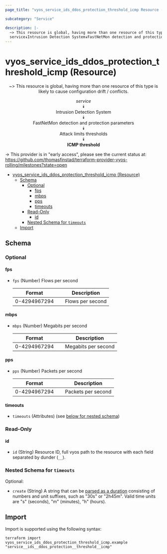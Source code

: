 ```yaml
---
page_title: "vyos_service_ids_ddos_protection_threshold_icmp Resource - vyos"

subcategory: "Service"

description: |-
  ~> This resource is global, having more than one resource of this type is likely to cause configuration drift / conflicts.
  service⯯Intrusion Detection System⯯FastNetMon detection and protection parameters⯯Attack limits thresholds⯯ICMP threshold
---
```


# vyos_service_ids_ddos_protection_threshold_icmp (Resource)
<center>

~> This resource is global, having more than one resource of this type is likely to cause configuration drift / conflicts.

*service*  
⯯  
Intrusion Detection System  
⯯  
FastNetMon detection and protection parameters  
⯯  
Attack limits thresholds  
⯯  
**ICMP threshold**


</center>

-> This provider is in "early access", please see the current status at: https://github.com/thomasfinstad/terraform-provider-vyos-rolling/milestones?state=open

<!--TOC-->

- [vyos_service_ids_ddos_protection_threshold_icmp (Resource)](#vyos_service_ids_ddos_protection_threshold_icmp-resource)
  - [Schema](#schema)
    - [Optional](#optional)
      - [fps](#fps)
      - [mbps](#mbps)
      - [pps](#pps)
      - [timeouts](#timeouts)
    - [Read-Only](#read-only)
      - [id](#id)
    - [Nested Schema for `timeouts`](#nested-schema-for-timeouts)
  - [Import](#import)

<!--TOC-->

<!-- schema generated by tfplugindocs -->
## Schema

### Optional

#### fps
- `fps` (Number) Flows per second

    |  Format        &emsp;|  Description       |
    |----------------|--------------------|
    |  0-4294967294  &emsp;|  Flows per second  |
#### mbps
- `mbps` (Number) Megabits per second

    |  Format        &emsp;|  Description          |
    |----------------|-----------------------|
    |  0-4294967294  &emsp;|  Megabits per second  |
#### pps
- `pps` (Number) Packets per second

    |  Format        &emsp;|  Description         |
    |----------------|----------------------|
    |  0-4294967294  &emsp;|  Packets per second  |
#### timeouts
- `timeouts` (Attributes) (see [below for nested schema](#nestedatt--timeouts))

### Read-Only

#### id
- `id` (String) Resource ID, full vyos path to the resource with each field separated by dunder (`__`).

<a id="nestedatt--timeouts"></a>
### Nested Schema for `timeouts`

Optional:

- `create` (String) A string that can be [parsed as a duration](https://pkg.go.dev/time#ParseDuration) consisting of numbers and unit suffixes, such as &#34;30s&#34; or &#34;2h45m&#34;. Valid time units are &#34;s&#34; (seconds), &#34;m&#34; (minutes), &#34;h&#34; (hours).

## Import

Import is supported using the following syntax:

```shell
terraform import vyos_service_ids_ddos_protection_threshold_icmp.example "service__ids__ddos_protection__threshold__icmp"
```
